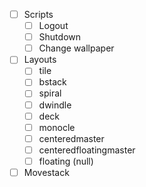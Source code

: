 - [ ] Scripts
    - [ ] Logout
    - [ ] Shutdown
    - [ ] Change wallpaper
- [ ] Layouts
    - [ ] tile
    - [ ] bstack
    - [ ] spiral
    - [ ] dwindle
    - [ ] deck
    - [ ] monocle
    - [ ] centeredmaster
    - [ ] centeredfloatingmaster
    - [ ] floating (null)
- [ ] Movestack

